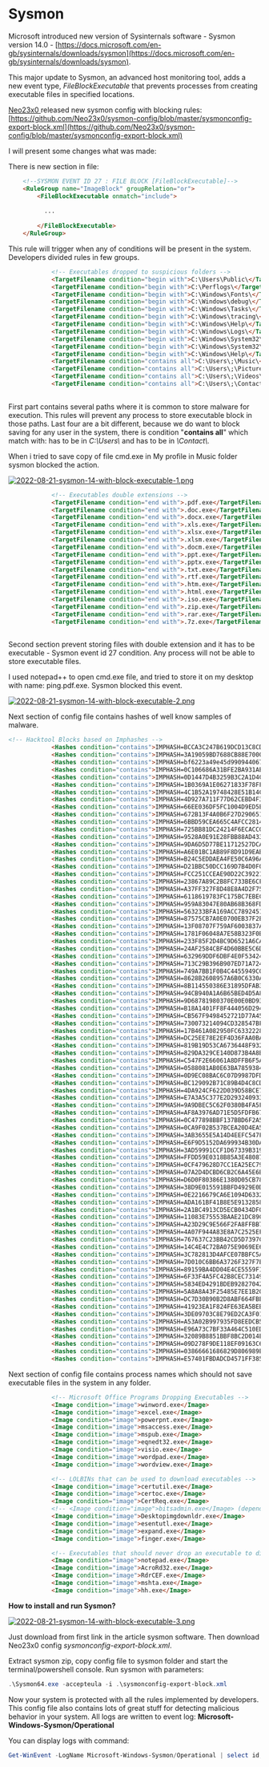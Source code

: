 # Sysmon

Microsoft introduced new version of Sysinternals software - Sysmon version 14.0 - [https://docs.microsoft.com/en-gb/sysinternals/downloads/sysmon](https://docs.microsoft.com/en-gb/sysinternals/downloads/sysmon).

 This major update to Sysmon, an advanced host monitoring tool, adds a new event type, *FileBlockExecutable* that prevents processes from creating executable files in specified locations.

[Neo23x0 ](https://github.com/Neo23x0)released new sysmon config with blocking rules: [https://github.com/Neo23x0/sysmon-config/blob/master/sysmonconfig-export-block.xml](https://github.com/Neo23x0/sysmon-config/blob/master/sysmonconfig-export-block.xml)

I will present some changes what was made:

There is new section in file:

```html
	<!--SYSMON EVENT ID 27 : FILE BLOCK [FileBlockExecutable]-->
	<RuleGroup name="ImageBlock" groupRelation="or">
		<FileBlockExecutable onmatch="include">
          
          ...
          
        </FileBlockExecutable>
	</RuleGroup>
```

This rule will trigger when any of conditions will be present in the system. Developers divided rules in few groups.

```html
			<!-- Executables dropped to suspicious folders -->
			<TargetFilename condition="begin with">C:\Users\Public\</TargetFilename> <!-- often used staging directories; could cause false positives --> 
			<TargetFilename condition="begin with">C:\Perflogs\</TargetFilename> <!-- often used staging directories --> 
			<TargetFilename condition="begin with">C:\Windows\Fonts\</TargetFilename> <!-- often used staging directories --> 
			<TargetFilename condition="begin with">C:\Windows\debug\</TargetFilename> <!-- often used staging directories --> 
			<TargetFilename condition="begin with">C:\Windows\Tasks\</TargetFilename> <!-- often used staging directories --> 
			<TargetFilename condition="begin with">C:\Windows\tracing\</TargetFilename> <!-- often used staging directories --> 
			<TargetFilename condition="begin with">C:\Windows\Help\</TargetFilename> <!-- often used staging directories --> 
			<TargetFilename condition="begin with">C:\Windows\Logs\</TargetFilename> <!-- often used staging directories --> 
			<TargetFilename condition="begin with">C:\Windows\System32\spool\SERVERS\</TargetFilename> <!-- often used in exploits against print spooler --> 
			<TargetFilename condition="begin with">C:\Windows\System32\spool\PRINTERS\</TargetFilename> <!-- often used in exploits against print spooler --> 
			<TargetFilename condition="begin with">C:\Windows\Help\</TargetFilename> <!-- often used staging directories --> 
			<TargetFilename condition="contains all">C:\Users\;\Music\</TargetFilename> <!-- often used staging directories in User folders --> 
			<TargetFilename condition="contains all">C:\Users\;\Pictures\</TargetFilename> <!-- often used staging directories in User folders --> 
			<TargetFilename condition="contains all">C:\Users\;\Videos\</TargetFilename> <!-- often used staging directories in User folders --> 
			<TargetFilename condition="contains all">C:\Users\;\Contacts\</TargetFilename> <!-- often used staging directories in User folders --> 
            
```

First part contains several paths where it is common to store malware for execution. This rules will prevent any process to store executable block in those paths. Last four are a bit different, because we do want to block saving for any user in the system, there is condition "**contains all**" which match with: has to be in *C:\\Users\\* and has to be in *\\Contact\\.*

When i tried to save copy of file cmd.exe in My profile in Music folder sysmon blocked the action.

[![2022-08-21-sysmon-14-with-block-executable-1.png](/images/2022-08-21-sysmon-14-with-block-executable/2022-08-21-sysmon-14-with-block-executable-1.png)](/images/2022-08-21-sysmon-14-with-block-executable/2022-08-21-sysmon-14-with-block-executable-1.png)

```html
			<!-- Executables double extensions -->
			<TargetFilename condition="end with">.pdf.exe</TargetFilename>
			<TargetFilename condition="end with">.doc.exe</TargetFilename>
			<TargetFilename condition="end with">.docx.exe</TargetFilename>
			<TargetFilename condition="end with">.xls.exe</TargetFilename>
			<TargetFilename condition="end with">.xlsx.exe</TargetFilename>
			<TargetFilename condition="end with">.xlsm.exe</TargetFilename>
			<TargetFilename condition="end with">.docm.exe</TargetFilename>
			<TargetFilename condition="end with">.ppt.exe</TargetFilename>
			<TargetFilename condition="end with">.pptx.exe</TargetFilename>
			<TargetFilename condition="end with">.txt.exe</TargetFilename>
			<TargetFilename condition="end with">.rtf.exe</TargetFilename>
			<TargetFilename condition="end with">.htm.exe</TargetFilename>
			<TargetFilename condition="end with">.html.exe</TargetFilename>
			<TargetFilename condition="end with">.iso.exe</TargetFilename>
			<TargetFilename condition="end with">.zip.exe</TargetFilename>
			<TargetFilename condition="end with">.rar.exe</TargetFilename>
			<TargetFilename condition="end with">.7z.exe</TargetFilename>
            
```

Second section prevent storing files with double extension and it has to be executable - Sysmon event id 27 condition. Any process will not be able to store executable files.

I used notepad++ to open cmd.exe file, and tried to store it on my desktop with name: ping.pdf.exe. Sysmon blocked this event.

[![2022-08-21-sysmon-14-with-block-executable-2.png](/images/2022-08-21-sysmon-14-with-block-executable/2022-08-21-sysmon-14-with-block-executable-2.png)](/images/2022-08-21-sysmon-14-with-block-executable/2022-08-21-sysmon-14-with-block-executable-2.png)

Next section of config file contains hashes of well know samples of malware.

```html
<!-- Hacktool Blocks based on Imphashes -->
			<Hashes condition="contains">IMPHASH=BCCA3C247B619DCD13C8CDFF5F123932</Hashes> <!-- PetitPotam -->
			<Hashes condition="contains">IMPHASH=3A19059BD7688CB88E70005F18EFC439</Hashes> <!-- PetitPotam -->
			<Hashes condition="contains">IMPHASH=bf6223a49e45d99094406777eb6004ba</Hashes> <!-- PetitPotam -->
			<Hashes condition="contains">IMPHASH=0C106686A31BFE2BA931AE1CF6E9DBC6</Hashes> <!-- Mimikatz -->
			<Hashes condition="contains">IMPHASH=0D1447D4B3259B3C2A1D4CFB7ECE13C3</Hashes> <!-- Mimikatz -->
			<Hashes condition="contains">IMPHASH=1B0369A1E06271833F78FFA70FFB4EAF</Hashes> <!-- Mimikatz -->
			<Hashes condition="contains">IMPHASH=4C1B52A19748428E51B14C278D0F58E3</Hashes> <!-- Mimikatz -->
			<Hashes condition="contains">IMPHASH=4D927A711F77D62CEBD4F322CB57EC6F</Hashes> <!-- Mimikatz -->
			<Hashes condition="contains">IMPHASH=66EE036DF5FC1004D9ED5E9A94A1086A</Hashes> <!-- Mimikatz -->
			<Hashes condition="contains">IMPHASH=672B13F4A0B6F27D29065123FE882DFC</Hashes> <!-- Mimikatz -->
			<Hashes condition="contains">IMPHASH=6BBD59CEA665C4AFCC2814C1327EC91F</Hashes> <!-- Mimikatz -->
			<Hashes condition="contains">IMPHASH=725BB81DC24214F6ECACC0CFB36AD30D</Hashes> <!-- Mimikatz -->
			<Hashes condition="contains">IMPHASH=9528A0E91E28FBB88AD433FEABCA2456</Hashes> <!-- Mimikatz -->
			<Hashes condition="contains">IMPHASH=9DA6D5D77BE11712527DCAB86DF449A3</Hashes> <!-- Mimikatz -->
			<Hashes condition="contains">IMPHASH=A6E01BC1AB89F8D91D9EAB72032AAE88</Hashes> <!-- Mimikatz -->
			<Hashes condition="contains">IMPHASH=B24C5EDDAEA4FE50C6A96A2A133521E4</Hashes> <!-- Mimikatz -->
			<Hashes condition="contains">IMPHASH=D21BBC50DCC169D7B4D0F01962793154</Hashes> <!-- Mimikatz -->
			<Hashes condition="contains">IMPHASH=FCC251CCEAE90D22C392215CC9A2D5D6</Hashes> <!-- Mimikatz -->
			<Hashes condition="contains">IMPHASH=23867A89C2B8FC733BE6CF5EF902F2D1</Hashes> <!-- JuicyPotato  -->
			<Hashes condition="contains">IMPHASH=A37FF327F8D48E8A4D2F757E1B6E70BC</Hashes> <!-- JuicyPotato  -->
			<Hashes condition="contains">IMPHASH=6118619783FC175BC7EBECFF0769B46E</Hashes> <!-- RoguePotato -->
			<Hashes condition="contains">IMPHASH=959A83047E80AB68B368FDB3F4C6E4EA</Hashes> <!-- RoguePotato -->
			<Hashes condition="contains">IMPHASH=563233BFA169ACC7892451F71AD5850A</Hashes> <!-- RoguePotato -->
			<Hashes condition="contains">IMPHASH=87575CB7A0E0700EB37F2E3668671A08</Hashes> <!-- RoguePotato -->
			<Hashes condition="contains">IMPHASH=13F08707F759AF6003837A150A371BA1</Hashes> <!-- Pwdump -->
			<Hashes condition="contains">IMPHASH=1781F06048A7E58B323F0B9259BE798B</Hashes> <!-- Pwdump -->
			<Hashes condition="contains">IMPHASH=233F85F2D4BC9D6521A6CAAE11A1E7F5</Hashes> <!-- Pwdump -->
			<Hashes condition="contains">IMPHASH=24AF2584CBF4D60BBE5C6D1B31B3BE6D</Hashes> <!-- Pwdump -->
			<Hashes condition="contains">IMPHASH=632969DDF6DBF4E0F53424B75E4B91F2</Hashes> <!-- Pwdump -->
			<Hashes condition="contains">IMPHASH=713C29B396B907ED71A72482759ED757</Hashes> <!-- Pwdump -->
			<Hashes condition="contains">IMPHASH=749A7BB1F0B4C4455949C0B2BF7F9E9F</Hashes> <!-- Pwdump -->
			<Hashes condition="contains">IMPHASH=8628B2608957A6B0C6330AC3DE28CE2E</Hashes> <!-- Pwdump -->
			<Hashes condition="contains">IMPHASH=8B114550386E31895DFAB371E741123D</Hashes> <!-- Pwdump -->
			<Hashes condition="contains">IMPHASH=94CB940A1A6B65BED4D5A8F849CE9793</Hashes> <!-- PwDumpX -->
			<Hashes condition="contains">IMPHASH=9D68781980370E00E0BD939EE5E6C141</Hashes> <!-- Pwdump -->
			<Hashes condition="contains">IMPHASH=B18A1401FF8F444056D29450FBC0A6CE</Hashes> <!-- Pwdump -->
			<Hashes condition="contains">IMPHASH=CB567F9498452721D77A451374955F5F</Hashes> <!-- Pwdump -->
			<Hashes condition="contains">IMPHASH=730073214094CD328547BF1F72289752</Hashes> <!-- Htran -->
			<Hashes condition="contains">IMPHASH=17B461A082950FC6332228572138B80C</Hashes> <!-- Cobalt Strike beacons -->
			<Hashes condition="contains">IMPHASH=DC25EE78E2EF4D36FAA0BADF1E7461C9</Hashes> <!-- Cobalt Strike beacons -->
			<Hashes condition="contains">IMPHASH=819B19D53CA6736448F9325A85736792</Hashes> <!-- Cobalt Strike beacons -->
			<Hashes condition="contains">IMPHASH=829DA329CE140D873B4A8BDE2CBFAA7E</Hashes> <!-- Cobalt Strike beacons -->
			<Hashes condition="contains">IMPHASH=C547F2E66061A8DFFB6F5A3FF63C0A74</Hashes> <!-- PPLDump -->
			<Hashes condition="contains">IMPHASH=0588081AB0E63BA785938467E1B10CCA</Hashes> <!-- PPLDump -->
			<Hashes condition="contains">IMPHASH=0D9EC08BAC6C07D9987DFD0F1506587C</Hashes> <!-- NanoDump -->
			<Hashes condition="contains">IMPHASH=BC129092B71C89B4D4C8CDF8EA590B29</Hashes> <!-- NanoDump -->
			<Hashes condition="contains">IMPHASH=4DA924CF622D039D58BCE71CDF05D242</Hashes> <!-- NanoDump -->
			<Hashes condition="contains">IMPHASH=E7A3A5C377E2D29324093377D7DB1C66</Hashes> <!-- NanoDump -->
			<Hashes condition="contains">IMPHASH=9A9DBEC5C62F0380B4FA5FD31DEFFEDF</Hashes> <!-- NanoDump -->
			<Hashes condition="contains">IMPHASH=AF8A3976AD71E5D5FDFB67DDB8DADFCE</Hashes> <!-- NanoDump -->
			<Hashes condition="contains">IMPHASH=0C477898BBF137BBD6F2A54E3B805FF4</Hashes> <!-- NanoDump -->
			<Hashes condition="contains">IMPHASH=0CA9F02B537BCEA20D4EA5EB1A9FE338</Hashes> <!-- NanoDump -->
			<Hashes condition="contains">IMPHASH=3AB3655E5A14D4EEFC547F4781BF7F9E</Hashes> <!-- NanoDump -->
			<Hashes condition="contains">IMPHASH=E6F9D5152DA699934B30DAAB206471F6</Hashes> <!-- NanoDump -->
			<Hashes condition="contains">IMPHASH=3AD59991CCF1D67339B319B15A41B35D</Hashes> <!-- NanoDump -->
			<Hashes condition="contains">IMPHASH=FFDD59E0318B85A3E480874D9796D872</Hashes> <!-- NanoDump -->
			<Hashes condition="contains">IMPHASH=0CF479628D7CC1EA25EC7998A92F5051</Hashes> <!-- NanoDump -->
			<Hashes condition="contains">IMPHASH=07A2D4DCBD6CB2C6A45E6B101F0B6D51</Hashes> <!-- NanoDump -->
			<Hashes condition="contains">IMPHASH=D6D0F80386E1380D05CB78E871BC72B1</Hashes> <!-- NanoDump -->
			<Hashes condition="contains">IMPHASH=38D9E015591BBFD4929E0D0F47FA0055</Hashes> <!-- HandleKatz -->
			<Hashes condition="contains">IMPHASH=0E2216679CA6E1094D63322E3412D650</Hashes> <!-- HandleKatz -->
			<Hashes condition="contains">IMPHASH=ADA161BF41B8E5E9132858CB54CAB5FB</Hashes> <!-- DripLoader -->
			<Hashes condition="contains">IMPHASH=2A1BC4913CD5ECB0434DF07CB675B798</Hashes> <!-- DripLoader -->
			<Hashes condition="contains">IMPHASH=11083E75553BAAE21DC89CE8F9A195E4</Hashes> <!-- DripLoader -->
			<Hashes condition="contains">IMPHASH=A23D29C9E566F2FA8FFBB79267F5DF80</Hashes> <!-- DripLoader -->
			<Hashes condition="contains">IMPHASH=4A07F944A83E8A7C2525EFA35DD30E2F</Hashes> <!-- CreateMiniDump -->
			<Hashes condition="contains">IMPHASH=767637C23BB42CD5D7397CF58B0BE688</Hashes> <!-- UACMe Akagi -->
			<Hashes condition="contains">IMPHASH=14C4E4C72BA075E9069EE67F39188AD8</Hashes> <!-- UACMe Akagi -->
			<Hashes condition="contains">IMPHASH=3C782813D4AFCE07BBFC5A9772ACDBDC</Hashes> <!-- UACMe Akagi -->
			<Hashes condition="contains">IMPHASH=7D010C6BB6A3726F327F7E239166D127</Hashes> <!-- UACMe Akagi -->
			<Hashes condition="contains">IMPHASH=89159BA4DD04E4CE5559F132A9964EB3</Hashes> <!-- UACMe Akagi -->
			<Hashes condition="contains">IMPHASH=6F33F4A5FC42B8CEC7314947BD13F30F</Hashes> <!-- UACMe Akagi -->
			<Hashes condition="contains">IMPHASH=5834ED4291BDEB928270428EBBAF7604</Hashes> <!-- UACMe Akagi -->
			<Hashes condition="contains">IMPHASH=5A8A8A43F25485E7EE1B201EDCBC7A38</Hashes> <!-- UACMe Akagi -->
			<Hashes condition="contains">IMPHASH=DC7D30B90B2D8ABF664FBED2B1B59894</Hashes> <!-- UACMe Akagi -->
			<Hashes condition="contains">IMPHASH=41923EA1F824FE63EA5BEB84DB7A3E74</Hashes> <!-- UACMe Akagi -->
			<Hashes condition="contains">IMPHASH=3DE09703C8E79ED2CA3F01074719906B</Hashes> <!-- UACMe Akagi -->
			<Hashes condition="contains">IMPHASH=A53A02B997935FD8EEDCB5F7ABAB9B9F</Hashes> <!-- WCE -->
			<Hashes condition="contains">IMPHASH=E96A73C7BF33A464C510EDE582318BF2</Hashes> <!-- WCE -->
			<Hashes condition="contains">IMPHASH=32089B8851BBF8BC2D014E9F37288C83</Hashes> <!-- Sliver Stagers -->
			<Hashes condition="contains">IMPHASH=09D278F9DE118EF09163C6140255C690</Hashes> <!-- Dumpert -->
			<Hashes condition="contains">IMPHASH=03866661686829D806989E2FC5A72606</Hashes> <!-- Dumpert -->
			<Hashes condition="contains">IMPHASH=E57401FBDADCD4571FF385AB82BD5D6D</Hashes> <!-- Dumpert -->
```

Next section of config file contains process names which should not save executable files in the system in any folder.

```html
			<!-- Microsoft Office Programs Dropping Executables -->
			<Image condition="image">winword.exe</Image>
			<Image condition="image">excel.exe</Image>
			<Image condition="image">powerpnt.exe</Image>
			<Image condition="image">msaccess.exe</Image>
			<Image condition="image">mspub.exe</Image>
			<Image condition="image">eqnedt32.exe</Image>
			<Image condition="image">visio.exe</Image>
			<Image condition="image">wordpad.exe</Image>
			<Image condition="image">wordview.exe</Image>

			<!-- LOLBINs that can be used to download executables -->
			<Image condition="image">certutil.exe</Image>
			<Image condition="image">certoc.exe</Image>
			<Image condition="image">CertReq.exe</Image>
			<!-- <Image condition="image">bitsadmin.exe</Image> (depends on the environment; comment in if you're sure that bitsadmin doesn't do that in your env) -->
			<Image condition="image">Desktopimgdownldr.exe</Image>
			<Image condition="image">esentutl.exe</Image>
			<Image condition="image">expand.exe</Image>
			<Image condition="image">finger.exe</Image>

			<!-- Executables that should never drop an executable to disk (but may after a previous process injection or if it's malware that uses a legitimate name)-->
			<Image condition="image">notepad.exe</Image>
			<Image condition="image">AcroRd32.exe</Image>
			<Image condition="image">RdrCEF.exe</Image>
			<Image condition="image">mshta.exe</Image>
			<Image condition="image">hh.exe</Image>
```

**How to install and run Sysmon?**

[![2022-08-21-sysmon-14-with-block-executable-3.png](/images/2022-08-21-sysmon-14-with-block-executable/2022-08-21-sysmon-14-with-block-executable-3.png)](/images/2022-08-21-sysmon-14-with-block-executable/2022-08-21-sysmon-14-with-block-executable-3.png)

Just download from first link in the article sysmon software. Then download <span class="author flex-self-stretch">Neo23x0</span> config *sysmonconfig-export-block.xml*.

Extract sysmon zip, copy config file to sysmon folder and start the terminal/powershell console. Run sysmon with parameters:

```powershell
.\Sysmon64.exe -accepteula -i .\sysmonconfig-export-block.xml
```

Now your system is protected with all the rules implemented by developers. This config file also contains lots of great stuff for detecting malicious behavior in your system. All logs are written to event log: **Microsoft-Windows-Sysmon/Operational**

You can display logs with command:

```powershell
Get-WinEvent -LogName Microsoft-Windows-Sysmon/Operational | select id, message | fl
```

